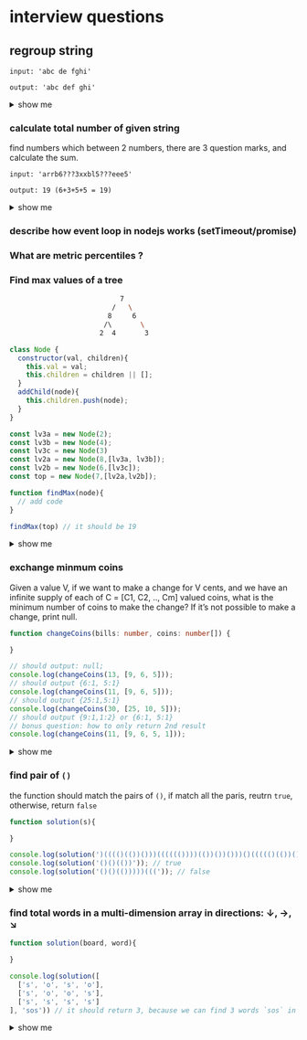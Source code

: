 # interview questions

## regroup string

```
input: 'abc de fghi'

output: 'abc def ghi'
```

<details><summary>show me</summary>


```js
function groupString(input, n=3){
  input = input.replace(/ /g,'');
  let lastIndex=n;
  let part = input.slice(0, lastIndex);
  const arr=[];
  while(part){
    arr.push(part);
    const prevIndex= lastIndex;
    lastIndex +=n;
    part = input.slice(prevIndex,lastIndex);
  }
  return arr.join(' ')
}

groupString('abc de fghi')
  
```


</details>

### calculate total number of given string

find numbers which between 2 numbers, there are 3 question marks, and calculate the sum.

```
input: 'arrb6???3xxbl5???eee5'

output: 19 (6+3+5+5 = 19)
```

<details><summary>show me</summary>

  
```js
function questionMarks(str) {
  console.log('str', str);
  const res = {
    total: 0,
    prevIdx: -1,
    prevNum: 0,
    isContinue: false,
  };
  str.replace(/([\d]{1,})/g, (num1, num2, idx) => {
    if (res.prevIdx === -1) {
      res.prevNum = +num1;
      res.prevIdx = idx;
      return;
    }
    const hasQ = str.slice(res.prevIdx, idx).includes('???');
    // console.log(num1, num2, hasQ, res);
    res.prevIdx = idx;
    if (hasQ) {
      if (res.isContinue) {
        res.total += Number(num1);
      } else {
        res.total += res.prevNum + Number(num1);
      }
      res.isContinue = true;
    } else {
      res.isContinue = false;
    }
    res.prevNum = +num1;
  });
  return res.total;
}
  
  // Log to console
console.log(questionMarks("arrb6???3xxbl5???eee5")); // 19
console.log(questionMarks("arrb6xx???4xxbl5???eee5")); // 20
console.log(questionMarks("arrb16xx???3???eee5")); // 24
```
</details>

### describe how event loop in nodejs works (setTimeout/promise)

### What are metric percentiles ?

### Find max values of a tree

```bash
                           7
                         /   \
                        8     6
                       /\       \
                      2  4       3 
```

```js
class Node {
  constructor(val, children){
    this.val = val;
    this.children = children || [];
  }
  addChild(node){
    this.children.push(node);
  }
}

const lv3a = new Node(2);
const lv3b = new Node(4);
const lv3c = new Node(3)
const lv2a = new Node(8,[lv3a, lv3b]);
const lv2b = new Node(6,[lv3c]);
const top = new Node(7,[lv2a,lv2b]);

function findMax(node){
  // add code
}

findMax(top) // it should be 19
```

<details><summary>show me</summary>
 
 ```js
function findMax(node){
  if(node.children.length === 0){
      return node.val;
  }
  return node.val + Math.max(...node.children.map(findMax));
}
 ```

</details>

### exchange minmum coins

Given a value V, if we want to make a change for V cents, and we have an infinite supply of each of C = [C1, C2, .., Cm] valued coins, 
what is the minimum number of coins to make the change? If it’s not possible to make a change, print null.

```ts
function changeCoins(bills: number, coins: number[]) {

}

// should output: null;
console.log(changeCoins(13, [9, 6, 5]));
// should output {6:1, 5:1}
console.log(changeCoins(11, [9, 6, 5]));
// should output {25:1,5:1}
console.log(changeCoins(30, [25, 10, 5]));
// should output {9:1,1:2} or {6:1, 5:1}
// bonus question: how to only return 2nd result
console.log(changeCoins(11, [9, 6, 5, 1]));
```

<details><summary>show me</summary>
 
 ```ts
function doChangeCoins(bills: number, coins: number[], res: any = {}): any {
  if (coins.length === 0) {
    return null;
  }
  const coin = coins[0];
  const num = Math.floor(bills / coin);
  const restBills = bills - num * coin;
  if (num > 0) {
    res[coin] = num;
    // res.bills = restBills;
  }
  if (restBills <= 0) {
    return res;
  }
  return doChangeCoins(restBills, coins.slice(1), res);
}

function changeCoins(bills: number, coins: number[]) {
  const tmpCoins = coins.slice(0);
  tmpCoins.sort((a, b) => (a > b ? -1 : 1));
  for (let i = 0; i < tmpCoins.length; i++) {
    const resp = doChangeCoins(bills, tmpCoins.slice(i));
    if (resp) {
      return resp;
    }
  }
  return null;
}
 ```

</details>

### find pair of `()`

the function should match the pairs of `()`,  if match all the paris, reutrn `true`, otherwise, return `false`

```js
function solution(s){

}

console.log(solution(')(((()(())()))(((((())))(())())()))()((((()(())())()()))))((')); // false
console.log(solution('()()(())')); // true
console.log(solution('()()(()))))(((')); // false
```

<details><summary>show me</summary>
 
 ```js
function solution(s) {
  let res = '';
  const parts = s.split('');
  for (let i = 0; i < parts.length; i++) {
    const item = parts[i];
    if(res.length === 0 || res[res.length -1] === item){
      res += item;
    }else{
      res = res.slice(0,res.length -1);
    }
    if(res === ')'){
      break;
    }
  }
  return !res;
}
 ```

</details>

### find total words in a multi-dimension array in directions: ↓, →, ↘

```js
function solution(board, word){

}

console.log(solution([
  ['s', 'o', 's', 'o'],
  ['s', 'o', 'o', 's'],
  ['s', 's', 's', 's']
], 'sos')) // it should return 3, because we can find 3 words `sos` in 3 directions
```

<details><summary>show me</summary>
 
 ```js
function solution(board, word) {
  let counter = 0;
  const totalLines = board.length;
  const totalCols = board[0].length;
  for (let y = 0; y < totalCols; y++) {
    const lineItems = [];
    const colItems = [];
    const diagItems = [];
    let yy = y;
    for (let l = 0; l < totalLines; l++) {
      if(y === 0){
        // loop only once 
        counter += board[l].join('').split(word).length - 1;
      }
      colItems.push(board[l][y]);
      diagItems.push(board[l][yy++]);
    }
    counter += lineItems.join('').split(word).length - 1;
    counter += colItems.join('').split(word).length - 1;
    counter += diagItems.join('').split(word).length - 1;
  }
  return counter;
}
 ```

</details>
